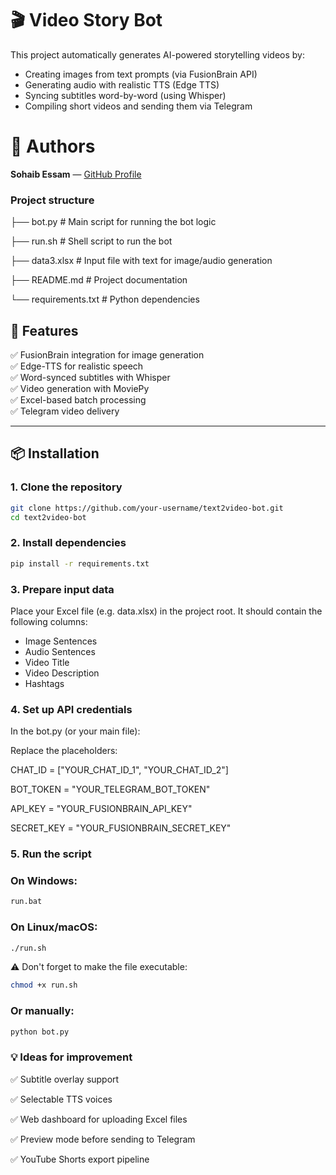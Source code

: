 # 🎬 Video Story Bot

This project automatically generates AI-powered storytelling videos by:
- Creating images from text prompts (via FusionBrain API)
- Generating audio with realistic TTS (Edge TTS)
- Syncing subtitles word-by-word (using Whisper)
- Compiling short videos and sending them via Telegram

# 🤝 Authors
**Sohaib Essam** — [GitHub Profile](https://github.com/Sohaib010) 

### Project structure

├── bot.py          # Main script for running the bot logic

├── run.sh          # Shell script to run the bot

├── data3.xlsx      # Input file with text for image/audio generation

├── README.md       # Project documentation

└── requirements.txt     # Python dependencies

## 🔧 Features

✅ FusionBrain integration for image generation  
✅ Edge-TTS for realistic speech  
✅ Word-synced subtitles with Whisper  
✅ Video generation with MoviePy  
✅ Excel-based batch processing  
✅ Telegram video delivery

---

## 📦 Installation

### 1. Clone the repository

```bash
git clone https://github.com/your-username/text2video-bot.git
cd text2video-bot


```

### 2. Install dependencies

```bash
pip install -r requirements.txt

```
### 3. Prepare input data
Place your Excel file (e.g. data.xlsx) in the project root. It should contain the following columns:

- Image Sentences
- Audio Sentences
- Video Title
- Video Description
- Hashtags

### 4. Set up API credentials
In the bot.py (or your main file):

Replace the placeholders:

CHAT_ID = ["YOUR_CHAT_ID_1", "YOUR_CHAT_ID_2"]

BOT_TOKEN = "YOUR_TELEGRAM_BOT_TOKEN"

API_KEY = "YOUR_FUSIONBRAIN_API_KEY"

SECRET_KEY = "YOUR_FUSIONBRAIN_SECRET_KEY"

### 5. Run the script

### On Windows:
```bash
run.bat
```
### On Linux/macOS:
```bash
./run.sh
```
⚠️ Don't forget to make the file executable:
```bash
chmod +x run.sh
```
### Or manually:
```bash
python bot.py
```
### 💡 Ideas for improvement

✅ Subtitle overlay support

✅ Selectable TTS voices

✅ Web dashboard for uploading Excel files

✅ Preview mode before sending to Telegram

✅ YouTube Shorts export pipeline
